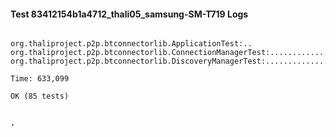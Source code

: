 #### Test 83412154b1a4712_thali05_samsung-SM-T719 Logs


```

org.thaliproject.p2p.btconnectorlib.ApplicationTest:..
org.thaliproject.p2p.btconnectorlib.ConnectionManagerTest:..........................
org.thaliproject.p2p.btconnectorlib.DiscoveryManagerTest:................................................

Time: 633,099

OK (85 tests)


,
```

